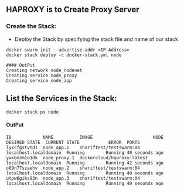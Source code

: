 
## HAPROXY is to Create Proxy Server

### Create the Stack:
- Deploy the Stack by specifying the stack file and name of our stack

```
docker swarm init --advertise-addr <IP-Address>
docker stack deploy -c docker-stack.yml node

#### OutPut
Creating network node_nodenet
Creating service node_proxy
Creating service node_app
```

## List the Services in the Stack:

`docker stack ps node`

#### OutPut
```
ID            NAME          IMAGE                       NODE                   DESIRED STATE  CURRENT STATE           ERROR  PORTS
lyxcfgstvtd1  node_app.1    shariftest/testswarm:04     localhost.localdomain  Running        Running 40 seconds ago
ywxbm3m1o1dk  node_proxy.1  dockercloud/haproxy:latest  localhost.localdomain  Running        Running 42 seconds ago
o89n77szaehv  node_app.2    shariftest/testswarm:04     localhost.localdomain  Running        Running 40 seconds ago
utpw6giks83n  node_app.3    shariftest/testswarm:04     localhost.localdomain  Running        Running 40 seconds ago
```
